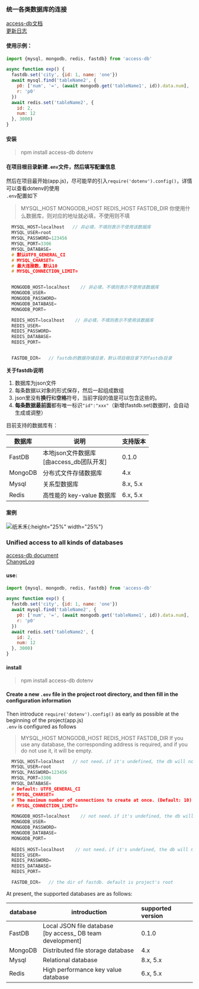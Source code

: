 ### 统一各类数据库的连接    
[access-db文档](https://access-db.cn)  
[更新日志](https://access-db.cn/%E6%9B%B4%E6%96%B0%E6%97%A5%E5%BF%97)  
#### 使用示例：  
```js 
import {mysql, mongodb, redis, fastdb} from 'access-db'

async function exp() {
  fastdb.set('city', {id: 1, name: 'one'})
  await mysql.find('tableName2', {
    p0: ['num', '=', (await mongodb.get('tableName1', id)).data.num],
    r: 'p0'
  })
  await redis.set('tableName2', {
    id: 2,
    num: 12
  }, 3000)
}
```
  
#### 安装  
> npm install access-db dotenv   

#### 在项目根目录新建`.env`文件，然后填写配置信息   
然后在项目最开始(app.js)，尽可能早的引入`require('dotenv').config()`，详情可以查看dotenv的使用  
`.env`配置如下  
  
> MYSQL_HOST  MONGODB_HOST  REDIS_HOST  FASTDB_DIR
> 你使用什么数据库，则对应的地址就必填，不使用则不填
        
```c
  MYSQL_HOST=localhost   // 非必填，不填则表示不使用该数据库
  MYSQL_USER=root
  MYSQL_PASSWORD=123456
  MYSQL_PORT=3306
  MYSQL_DATABASE=
  # 默认UTF8_GENERAL_CI
  # MYSQL_CHARSET=
  # 最大连接数，默认10
  # MYSQL_CONNECTION_LIMIT=


  MONGODB_HOST=localhost    // 非必填，不填则表示不使用该数据库
  MONGODB_USER=
  MONGODB_PASSWORD=
  MONGODB_DATABASE=
  MONGODB_PORT=

  REDIS_HOST=localhost    // 非必填，不填则表示不使用该数据库
  REDIS_USER=
  REDIS_PASSWORD=
  REDIS_DATABASE=
  REDIS_PORT=


  FASTDB_DIR=   // fastdb的数据存储目录，默认项目根目录下的fastdb目录


```


**关于fastdb说明**

1. 数据库为json文件
2. 每条数据以对象的形式保存，然后一起组成数组
3. json里没有**换行**和**空格**符号，当前字段的值是可以包含这些的。
4. **每条数据最前面**都有唯一标识`"id":"xxx"`（新增(fastdb.set)数据时，会自动生成或调整）  
  
  
   
目前支持的数据库有：  

| 数据库  | 说明                                          | 支持版本 |
| ------- | --------------------------------------------- | :------- |
| FastDB  | 本地json文件数据库<br />\[由access_db团队开发\]  | 0.1.0    |
| MongoDB | 分布式文件存储数据库                          | 4.x      |
| Mysql   | 关系型数据库                                  | 8.x, 5.x |
| Redis   | 高性能的 key-value 数据库                     | 6.x, 5.x |
  
  
#### 案例  
![纸禾禾](https://file.zomem.com/zhihehe/images/wzj.jpeg){:height="25%" width="25%"}  
 

  
### Unified access to all kinds of databases     
[access-db document](https://access-db.cn)   
[ChangeLog](https://access-db.cn/%E6%9B%B4%E6%96%B0%E6%97%A5%E5%BF%97)  
#### use:   
```js 
import {mysql, mongodb, redis, fastdb} from 'access-db'

async function exp() {
  fastdb.set('city', {id: 1, name: 'one'})
  await mysql.find('tableName2', {
    p0: ['num', '=', (await mongodb.get('tableName1', id)).data.num],
    r: 'p0'
  })
  await redis.set('tableName2', {
    id: 2,
    num: 12
  }, 3000)
}
```

#### install  
> npm install access-db dotenv    
   
#### Create a new `.env` file in the project root directory, and then fill in the configuration information  
Then introduce `require('dotenv').config()` as early as possible at the beginning of the project(app.js)   
`.env` is configured as follows  
  
> MYSQL_HOST  MONGODB_HOST  REDIS_HOST  FASTDB_DIR
> If you use any database, the corresponding address is required, and if you do not use it, it will be empty.
    
```c  
  MYSQL_HOST=localhost   // not need，if it's undefined, the db will not be used
  MYSQL_USER=root
  MYSQL_PASSWORD=123456
  MYSQL_PORT=3306
  MYSQL_DATABASE=
  # Default: UTF8_GENERAL_CI
  # MYSQL_CHARSET=
  # The maximum number of connections to create at once. (Default: 10)
  # MYSQL_CONNECTION_LIMIT= 

  MONGODB_HOST=localhost    // not need，if it's undefined, the db will not be used
  MONGODB_USER=
  MONGODB_PASSWORD=
  MONGODB_DATABASE=
  MONGODB_PORT=
  
  REDIS_HOST=localhost    // not need，if it's undefined, the db will not be used
  REDIS_USER=
  REDIS_PASSWORD=
  REDIS_DATABASE=
  REDIS_PORT=

  FASTDB_DIR=   // the dir of fastdb. default is project's root
```

  
At present, the supported databases are as follows:    
 
| database | introduction                                                 | supported version |
| -------- | ------------------------------------------------------------ | :---------------- |
| FastDB   | Local JSON file database<br /> \[by access_ DB team development\] | 0.1.0        |
| MongoDB  | Distributed file storage database                            | 4.x               |
| Mysql    | Relational database                                          | 8.x, 5.x          |
| Redis    | High performance key value database                          | 6.x, 5.x          |

  




